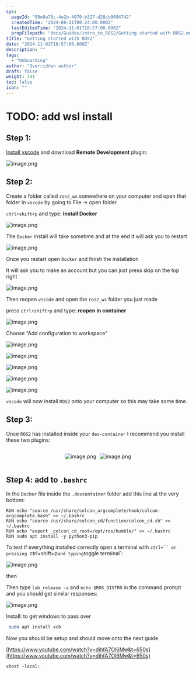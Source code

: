 ```yaml
---
sys:
  pageId: "89e0a78c-4e2b-4070-b327-d28cb0694742"
  createdTime: "2024-08-21T00:24:00.000Z"
  lastEditedTime: "2024-11-01T18:57:00.000Z"
  propFilepath: "docs/Guides/intro_to_ROS2/Getting started with ROS2.md"
title: "Getting started with ROS2"
date: "2024-11-01T18:57:00.000Z"
description: ""
tags:
  - "Onboarding"
author: "Overridden author"
draft: false
weight: 141
toc: false
icon: ""
---
```


# TODO: add wsl install

## Step 1:

[Install vscode](https://code.visualstudio.com/download) and download **Remote Development** plugin:

![image.png](https://prod-files-secure.s3.us-west-2.amazonaws.com/d518164a-d88e-44d1-a4ee-3adb3bd8bce0/efb52993-1881-4a40-b95e-6f020334f022/image.png?X-Amz-Algorithm=AWS4-HMAC-SHA256&X-Amz-Content-Sha256=UNSIGNED-PAYLOAD&X-Amz-Credential=ASIAZI2LB4665IOFPWJW%2F20250211%2Fus-west-2%2Fs3%2Faws4_request&X-Amz-Date=20250211T100854Z&X-Amz-Expires=3600&X-Amz-Security-Token=IQoJb3JpZ2luX2VjELr%2F%2F%2F%2F%2F%2F%2F%2F%2F%2FwEaCXVzLXdlc3QtMiJGMEQCIEGjfkVuDJEEvaPxX2lqLxPu1A9%2BOO52F4o5S660X19VAiAz4smftU4XgUQ7WRpJFWY93lkqFoNnHM14CMj8tyKI5iqIBAjT%2F%2F%2F%2F%2F%2F%2F%2F%2F%2F8BEAAaDDYzNzQyMzE4MzgwNSIMr6U3olnN4ha1vPAbKtwDKqwi2JS6dTKMzYlb1%2FFQdq6eC%2F6oZPrULURB%2FJcF8IR7WmA5IGuqVQCl2WCP0Cxw3HSScpn%2Fbby9BVv7fffdAwkZMKjnKwvgCw%2FgrLnrOJ9dBeee4t5Tz4UGY%2Bdv3dlymI19REWh3t9HANwuS6t0X5dUipRiJxQiG183feJPUD7LMJH6mHCGG9gPfh%2FwMhrXXX5ZtaLoh%2BNyHQkE%2FtLxEFcfNP3PxE8BLNbTPL8rkbB3Gj8FjtpXIjVjLGbZ%2F4e%2BZ427dikPwyO4cg6XQsy7XONLM7lJtJWa5KjipsHbabLXa61SJc5CHWIeei2rmlvUjH0aKQXcBNEszDD7VqP%2BzbdsMGRAHbo2hJPa28zqvxEsoibkpFvPwLps%2Fr%2BNRBi1A%2FpN5hhrj7SXHVJ11xHi2dtX4CqSIEEiJh2%2F4v%2BOs6W7yFp7CLJuMOcQqx7Wg0kgMQvVAHUq6TMImeJsIvjcBt9I4iFlLdR2qyX7a9XQkiCBFZk5iGkd%2FcqZSEzm6ZAnXiqKtMPz72FccQRMGMkNkBnk00vA92j4vHJ1pJCITn13T1vPDMdFMBgzaDSfxX%2FXt82AP7g%2BUVbbPefaTil7y1qHS8z27c2KQHxlus%2FsIj8gbKyzkX7jJ112yAgw3resvQY6pgFgmBToGiD4XHsz7GTGYi6750QwzC%2F2o4U2q56qg4cHgn7Xam4%2Fzmx2zR93o0CfJS0GPpYbrE50C9RGEEphTdzjViloASIkjEAfc7RN01BTgA9rlxB3HYBQfAgVvAOjow23t35PxzJqCk6MjLZ%2Fxyxy2MIfsTwLidH9JCkohTbTGEsIU1BKsKyS0BN3hvq7BbYeI8eVyqLLSuGq6FC9bEPjdXqEGs37&X-Amz-Signature=8a05d4d8273acc39970868c08152dc358e470184406c3c5a6221a2b83e96b011&X-Amz-SignedHeaders=host&x-id=GetObject)

## Step 2:

Create a folder called `ros2_ws` somewhere on your computer and open that folder in `vscode` by going to File → open folder 

`ctrl+shift+p` and type: **Install Docker**

![image.png](https://prod-files-secure.s3.us-west-2.amazonaws.com/d518164a-d88e-44d1-a4ee-3adb3bd8bce0/2269dc0e-1cd5-47ff-bceb-c04ad9b2eab0/image.png?X-Amz-Algorithm=AWS4-HMAC-SHA256&X-Amz-Content-Sha256=UNSIGNED-PAYLOAD&X-Amz-Credential=ASIAZI2LB4665IOFPWJW%2F20250211%2Fus-west-2%2Fs3%2Faws4_request&X-Amz-Date=20250211T100854Z&X-Amz-Expires=3600&X-Amz-Security-Token=IQoJb3JpZ2luX2VjELr%2F%2F%2F%2F%2F%2F%2F%2F%2F%2FwEaCXVzLXdlc3QtMiJGMEQCIEGjfkVuDJEEvaPxX2lqLxPu1A9%2BOO52F4o5S660X19VAiAz4smftU4XgUQ7WRpJFWY93lkqFoNnHM14CMj8tyKI5iqIBAjT%2F%2F%2F%2F%2F%2F%2F%2F%2F%2F8BEAAaDDYzNzQyMzE4MzgwNSIMr6U3olnN4ha1vPAbKtwDKqwi2JS6dTKMzYlb1%2FFQdq6eC%2F6oZPrULURB%2FJcF8IR7WmA5IGuqVQCl2WCP0Cxw3HSScpn%2Fbby9BVv7fffdAwkZMKjnKwvgCw%2FgrLnrOJ9dBeee4t5Tz4UGY%2Bdv3dlymI19REWh3t9HANwuS6t0X5dUipRiJxQiG183feJPUD7LMJH6mHCGG9gPfh%2FwMhrXXX5ZtaLoh%2BNyHQkE%2FtLxEFcfNP3PxE8BLNbTPL8rkbB3Gj8FjtpXIjVjLGbZ%2F4e%2BZ427dikPwyO4cg6XQsy7XONLM7lJtJWa5KjipsHbabLXa61SJc5CHWIeei2rmlvUjH0aKQXcBNEszDD7VqP%2BzbdsMGRAHbo2hJPa28zqvxEsoibkpFvPwLps%2Fr%2BNRBi1A%2FpN5hhrj7SXHVJ11xHi2dtX4CqSIEEiJh2%2F4v%2BOs6W7yFp7CLJuMOcQqx7Wg0kgMQvVAHUq6TMImeJsIvjcBt9I4iFlLdR2qyX7a9XQkiCBFZk5iGkd%2FcqZSEzm6ZAnXiqKtMPz72FccQRMGMkNkBnk00vA92j4vHJ1pJCITn13T1vPDMdFMBgzaDSfxX%2FXt82AP7g%2BUVbbPefaTil7y1qHS8z27c2KQHxlus%2FsIj8gbKyzkX7jJ112yAgw3resvQY6pgFgmBToGiD4XHsz7GTGYi6750QwzC%2F2o4U2q56qg4cHgn7Xam4%2Fzmx2zR93o0CfJS0GPpYbrE50C9RGEEphTdzjViloASIkjEAfc7RN01BTgA9rlxB3HYBQfAgVvAOjow23t35PxzJqCk6MjLZ%2Fxyxy2MIfsTwLidH9JCkohTbTGEsIU1BKsKyS0BN3hvq7BbYeI8eVyqLLSuGq6FC9bEPjdXqEGs37&X-Amz-Signature=e5e29275ff4d8d491bf47fa67f40cf0e0e274db706b8cf811fb6e01dea9fe127&X-Amz-SignedHeaders=host&x-id=GetObject)

The `Docker` install will take sometime and at the end it will ask you to restart

![image.png](https://prod-files-secure.s3.us-west-2.amazonaws.com/d518164a-d88e-44d1-a4ee-3adb3bd8bce0/ed233f78-be33-4b1f-b89c-9c346c0e961e/image.png?X-Amz-Algorithm=AWS4-HMAC-SHA256&X-Amz-Content-Sha256=UNSIGNED-PAYLOAD&X-Amz-Credential=ASIAZI2LB4665IOFPWJW%2F20250211%2Fus-west-2%2Fs3%2Faws4_request&X-Amz-Date=20250211T100854Z&X-Amz-Expires=3600&X-Amz-Security-Token=IQoJb3JpZ2luX2VjELr%2F%2F%2F%2F%2F%2F%2F%2F%2F%2FwEaCXVzLXdlc3QtMiJGMEQCIEGjfkVuDJEEvaPxX2lqLxPu1A9%2BOO52F4o5S660X19VAiAz4smftU4XgUQ7WRpJFWY93lkqFoNnHM14CMj8tyKI5iqIBAjT%2F%2F%2F%2F%2F%2F%2F%2F%2F%2F8BEAAaDDYzNzQyMzE4MzgwNSIMr6U3olnN4ha1vPAbKtwDKqwi2JS6dTKMzYlb1%2FFQdq6eC%2F6oZPrULURB%2FJcF8IR7WmA5IGuqVQCl2WCP0Cxw3HSScpn%2Fbby9BVv7fffdAwkZMKjnKwvgCw%2FgrLnrOJ9dBeee4t5Tz4UGY%2Bdv3dlymI19REWh3t9HANwuS6t0X5dUipRiJxQiG183feJPUD7LMJH6mHCGG9gPfh%2FwMhrXXX5ZtaLoh%2BNyHQkE%2FtLxEFcfNP3PxE8BLNbTPL8rkbB3Gj8FjtpXIjVjLGbZ%2F4e%2BZ427dikPwyO4cg6XQsy7XONLM7lJtJWa5KjipsHbabLXa61SJc5CHWIeei2rmlvUjH0aKQXcBNEszDD7VqP%2BzbdsMGRAHbo2hJPa28zqvxEsoibkpFvPwLps%2Fr%2BNRBi1A%2FpN5hhrj7SXHVJ11xHi2dtX4CqSIEEiJh2%2F4v%2BOs6W7yFp7CLJuMOcQqx7Wg0kgMQvVAHUq6TMImeJsIvjcBt9I4iFlLdR2qyX7a9XQkiCBFZk5iGkd%2FcqZSEzm6ZAnXiqKtMPz72FccQRMGMkNkBnk00vA92j4vHJ1pJCITn13T1vPDMdFMBgzaDSfxX%2FXt82AP7g%2BUVbbPefaTil7y1qHS8z27c2KQHxlus%2FsIj8gbKyzkX7jJ112yAgw3resvQY6pgFgmBToGiD4XHsz7GTGYi6750QwzC%2F2o4U2q56qg4cHgn7Xam4%2Fzmx2zR93o0CfJS0GPpYbrE50C9RGEEphTdzjViloASIkjEAfc7RN01BTgA9rlxB3HYBQfAgVvAOjow23t35PxzJqCk6MjLZ%2Fxyxy2MIfsTwLidH9JCkohTbTGEsIU1BKsKyS0BN3hvq7BbYeI8eVyqLLSuGq6FC9bEPjdXqEGs37&X-Amz-Signature=24d6ec46e4e713e83644073944dbb2eecf20b9912697d2cc94f246c77ffdb726&X-Amz-SignedHeaders=host&x-id=GetObject)

Once you restart open `Docker` and finish the installation

It will ask you to make an account but you can just press skip on the top right

![image.png](https://prod-files-secure.s3.us-west-2.amazonaws.com/d518164a-d88e-44d1-a4ee-3adb3bd8bce0/21010ad9-1659-4fd9-9f59-9932a09b2a3d/image.png?X-Amz-Algorithm=AWS4-HMAC-SHA256&X-Amz-Content-Sha256=UNSIGNED-PAYLOAD&X-Amz-Credential=ASIAZI2LB4665IOFPWJW%2F20250211%2Fus-west-2%2Fs3%2Faws4_request&X-Amz-Date=20250211T100854Z&X-Amz-Expires=3600&X-Amz-Security-Token=IQoJb3JpZ2luX2VjELr%2F%2F%2F%2F%2F%2F%2F%2F%2F%2FwEaCXVzLXdlc3QtMiJGMEQCIEGjfkVuDJEEvaPxX2lqLxPu1A9%2BOO52F4o5S660X19VAiAz4smftU4XgUQ7WRpJFWY93lkqFoNnHM14CMj8tyKI5iqIBAjT%2F%2F%2F%2F%2F%2F%2F%2F%2F%2F8BEAAaDDYzNzQyMzE4MzgwNSIMr6U3olnN4ha1vPAbKtwDKqwi2JS6dTKMzYlb1%2FFQdq6eC%2F6oZPrULURB%2FJcF8IR7WmA5IGuqVQCl2WCP0Cxw3HSScpn%2Fbby9BVv7fffdAwkZMKjnKwvgCw%2FgrLnrOJ9dBeee4t5Tz4UGY%2Bdv3dlymI19REWh3t9HANwuS6t0X5dUipRiJxQiG183feJPUD7LMJH6mHCGG9gPfh%2FwMhrXXX5ZtaLoh%2BNyHQkE%2FtLxEFcfNP3PxE8BLNbTPL8rkbB3Gj8FjtpXIjVjLGbZ%2F4e%2BZ427dikPwyO4cg6XQsy7XONLM7lJtJWa5KjipsHbabLXa61SJc5CHWIeei2rmlvUjH0aKQXcBNEszDD7VqP%2BzbdsMGRAHbo2hJPa28zqvxEsoibkpFvPwLps%2Fr%2BNRBi1A%2FpN5hhrj7SXHVJ11xHi2dtX4CqSIEEiJh2%2F4v%2BOs6W7yFp7CLJuMOcQqx7Wg0kgMQvVAHUq6TMImeJsIvjcBt9I4iFlLdR2qyX7a9XQkiCBFZk5iGkd%2FcqZSEzm6ZAnXiqKtMPz72FccQRMGMkNkBnk00vA92j4vHJ1pJCITn13T1vPDMdFMBgzaDSfxX%2FXt82AP7g%2BUVbbPefaTil7y1qHS8z27c2KQHxlus%2FsIj8gbKyzkX7jJ112yAgw3resvQY6pgFgmBToGiD4XHsz7GTGYi6750QwzC%2F2o4U2q56qg4cHgn7Xam4%2Fzmx2zR93o0CfJS0GPpYbrE50C9RGEEphTdzjViloASIkjEAfc7RN01BTgA9rlxB3HYBQfAgVvAOjow23t35PxzJqCk6MjLZ%2Fxyxy2MIfsTwLidH9JCkohTbTGEsIU1BKsKyS0BN3hvq7BbYeI8eVyqLLSuGq6FC9bEPjdXqEGs37&X-Amz-Signature=477f5b4143884ffbbf471d82727a7b488ab369da33993f608595fc432d627390&X-Amz-SignedHeaders=host&x-id=GetObject)

Then reopen `vscode` and open the `ros2_ws` folder you just made

press `ctrl+shift+p` and type: **reopen in container**

![image.png](https://prod-files-secure.s3.us-west-2.amazonaws.com/d518164a-d88e-44d1-a4ee-3adb3bd8bce0/4e93b8c2-41ad-488c-8095-c74205196118/image.png?X-Amz-Algorithm=AWS4-HMAC-SHA256&X-Amz-Content-Sha256=UNSIGNED-PAYLOAD&X-Amz-Credential=ASIAZI2LB4665IOFPWJW%2F20250211%2Fus-west-2%2Fs3%2Faws4_request&X-Amz-Date=20250211T100854Z&X-Amz-Expires=3600&X-Amz-Security-Token=IQoJb3JpZ2luX2VjELr%2F%2F%2F%2F%2F%2F%2F%2F%2F%2FwEaCXVzLXdlc3QtMiJGMEQCIEGjfkVuDJEEvaPxX2lqLxPu1A9%2BOO52F4o5S660X19VAiAz4smftU4XgUQ7WRpJFWY93lkqFoNnHM14CMj8tyKI5iqIBAjT%2F%2F%2F%2F%2F%2F%2F%2F%2F%2F8BEAAaDDYzNzQyMzE4MzgwNSIMr6U3olnN4ha1vPAbKtwDKqwi2JS6dTKMzYlb1%2FFQdq6eC%2F6oZPrULURB%2FJcF8IR7WmA5IGuqVQCl2WCP0Cxw3HSScpn%2Fbby9BVv7fffdAwkZMKjnKwvgCw%2FgrLnrOJ9dBeee4t5Tz4UGY%2Bdv3dlymI19REWh3t9HANwuS6t0X5dUipRiJxQiG183feJPUD7LMJH6mHCGG9gPfh%2FwMhrXXX5ZtaLoh%2BNyHQkE%2FtLxEFcfNP3PxE8BLNbTPL8rkbB3Gj8FjtpXIjVjLGbZ%2F4e%2BZ427dikPwyO4cg6XQsy7XONLM7lJtJWa5KjipsHbabLXa61SJc5CHWIeei2rmlvUjH0aKQXcBNEszDD7VqP%2BzbdsMGRAHbo2hJPa28zqvxEsoibkpFvPwLps%2Fr%2BNRBi1A%2FpN5hhrj7SXHVJ11xHi2dtX4CqSIEEiJh2%2F4v%2BOs6W7yFp7CLJuMOcQqx7Wg0kgMQvVAHUq6TMImeJsIvjcBt9I4iFlLdR2qyX7a9XQkiCBFZk5iGkd%2FcqZSEzm6ZAnXiqKtMPz72FccQRMGMkNkBnk00vA92j4vHJ1pJCITn13T1vPDMdFMBgzaDSfxX%2FXt82AP7g%2BUVbbPefaTil7y1qHS8z27c2KQHxlus%2FsIj8gbKyzkX7jJ112yAgw3resvQY6pgFgmBToGiD4XHsz7GTGYi6750QwzC%2F2o4U2q56qg4cHgn7Xam4%2Fzmx2zR93o0CfJS0GPpYbrE50C9RGEEphTdzjViloASIkjEAfc7RN01BTgA9rlxB3HYBQfAgVvAOjow23t35PxzJqCk6MjLZ%2Fxyxy2MIfsTwLidH9JCkohTbTGEsIU1BKsKyS0BN3hvq7BbYeI8eVyqLLSuGq6FC9bEPjdXqEGs37&X-Amz-Signature=48c98037524b2f3163436eaedcef70d94358d5ac87912637a36f9cc279c570bd&X-Amz-SignedHeaders=host&x-id=GetObject)

Choose “Add configuration to workspace”

![image.png](https://prod-files-secure.s3.us-west-2.amazonaws.com/d518164a-d88e-44d1-a4ee-3adb3bd8bce0/9560b282-5060-4989-ba37-97e7b2c22476/image.png?X-Amz-Algorithm=AWS4-HMAC-SHA256&X-Amz-Content-Sha256=UNSIGNED-PAYLOAD&X-Amz-Credential=ASIAZI2LB4665IOFPWJW%2F20250211%2Fus-west-2%2Fs3%2Faws4_request&X-Amz-Date=20250211T100854Z&X-Amz-Expires=3600&X-Amz-Security-Token=IQoJb3JpZ2luX2VjELr%2F%2F%2F%2F%2F%2F%2F%2F%2F%2FwEaCXVzLXdlc3QtMiJGMEQCIEGjfkVuDJEEvaPxX2lqLxPu1A9%2BOO52F4o5S660X19VAiAz4smftU4XgUQ7WRpJFWY93lkqFoNnHM14CMj8tyKI5iqIBAjT%2F%2F%2F%2F%2F%2F%2F%2F%2F%2F8BEAAaDDYzNzQyMzE4MzgwNSIMr6U3olnN4ha1vPAbKtwDKqwi2JS6dTKMzYlb1%2FFQdq6eC%2F6oZPrULURB%2FJcF8IR7WmA5IGuqVQCl2WCP0Cxw3HSScpn%2Fbby9BVv7fffdAwkZMKjnKwvgCw%2FgrLnrOJ9dBeee4t5Tz4UGY%2Bdv3dlymI19REWh3t9HANwuS6t0X5dUipRiJxQiG183feJPUD7LMJH6mHCGG9gPfh%2FwMhrXXX5ZtaLoh%2BNyHQkE%2FtLxEFcfNP3PxE8BLNbTPL8rkbB3Gj8FjtpXIjVjLGbZ%2F4e%2BZ427dikPwyO4cg6XQsy7XONLM7lJtJWa5KjipsHbabLXa61SJc5CHWIeei2rmlvUjH0aKQXcBNEszDD7VqP%2BzbdsMGRAHbo2hJPa28zqvxEsoibkpFvPwLps%2Fr%2BNRBi1A%2FpN5hhrj7SXHVJ11xHi2dtX4CqSIEEiJh2%2F4v%2BOs6W7yFp7CLJuMOcQqx7Wg0kgMQvVAHUq6TMImeJsIvjcBt9I4iFlLdR2qyX7a9XQkiCBFZk5iGkd%2FcqZSEzm6ZAnXiqKtMPz72FccQRMGMkNkBnk00vA92j4vHJ1pJCITn13T1vPDMdFMBgzaDSfxX%2FXt82AP7g%2BUVbbPefaTil7y1qHS8z27c2KQHxlus%2FsIj8gbKyzkX7jJ112yAgw3resvQY6pgFgmBToGiD4XHsz7GTGYi6750QwzC%2F2o4U2q56qg4cHgn7Xam4%2Fzmx2zR93o0CfJS0GPpYbrE50C9RGEEphTdzjViloASIkjEAfc7RN01BTgA9rlxB3HYBQfAgVvAOjow23t35PxzJqCk6MjLZ%2Fxyxy2MIfsTwLidH9JCkohTbTGEsIU1BKsKyS0BN3hvq7BbYeI8eVyqLLSuGq6FC9bEPjdXqEGs37&X-Amz-Signature=6a20b31d80924ba87cda812e69f65baab54514a78d695bc26bc9e62ea1c1670e&X-Amz-SignedHeaders=host&x-id=GetObject)

![image.png](https://prod-files-secure.s3.us-west-2.amazonaws.com/d518164a-d88e-44d1-a4ee-3adb3bd8bce0/2ee63f81-886b-48e8-a553-dc6e5eac99e4/image.png?X-Amz-Algorithm=AWS4-HMAC-SHA256&X-Amz-Content-Sha256=UNSIGNED-PAYLOAD&X-Amz-Credential=ASIAZI2LB4665IOFPWJW%2F20250211%2Fus-west-2%2Fs3%2Faws4_request&X-Amz-Date=20250211T100854Z&X-Amz-Expires=3600&X-Amz-Security-Token=IQoJb3JpZ2luX2VjELr%2F%2F%2F%2F%2F%2F%2F%2F%2F%2FwEaCXVzLXdlc3QtMiJGMEQCIEGjfkVuDJEEvaPxX2lqLxPu1A9%2BOO52F4o5S660X19VAiAz4smftU4XgUQ7WRpJFWY93lkqFoNnHM14CMj8tyKI5iqIBAjT%2F%2F%2F%2F%2F%2F%2F%2F%2F%2F8BEAAaDDYzNzQyMzE4MzgwNSIMr6U3olnN4ha1vPAbKtwDKqwi2JS6dTKMzYlb1%2FFQdq6eC%2F6oZPrULURB%2FJcF8IR7WmA5IGuqVQCl2WCP0Cxw3HSScpn%2Fbby9BVv7fffdAwkZMKjnKwvgCw%2FgrLnrOJ9dBeee4t5Tz4UGY%2Bdv3dlymI19REWh3t9HANwuS6t0X5dUipRiJxQiG183feJPUD7LMJH6mHCGG9gPfh%2FwMhrXXX5ZtaLoh%2BNyHQkE%2FtLxEFcfNP3PxE8BLNbTPL8rkbB3Gj8FjtpXIjVjLGbZ%2F4e%2BZ427dikPwyO4cg6XQsy7XONLM7lJtJWa5KjipsHbabLXa61SJc5CHWIeei2rmlvUjH0aKQXcBNEszDD7VqP%2BzbdsMGRAHbo2hJPa28zqvxEsoibkpFvPwLps%2Fr%2BNRBi1A%2FpN5hhrj7SXHVJ11xHi2dtX4CqSIEEiJh2%2F4v%2BOs6W7yFp7CLJuMOcQqx7Wg0kgMQvVAHUq6TMImeJsIvjcBt9I4iFlLdR2qyX7a9XQkiCBFZk5iGkd%2FcqZSEzm6ZAnXiqKtMPz72FccQRMGMkNkBnk00vA92j4vHJ1pJCITn13T1vPDMdFMBgzaDSfxX%2FXt82AP7g%2BUVbbPefaTil7y1qHS8z27c2KQHxlus%2FsIj8gbKyzkX7jJ112yAgw3resvQY6pgFgmBToGiD4XHsz7GTGYi6750QwzC%2F2o4U2q56qg4cHgn7Xam4%2Fzmx2zR93o0CfJS0GPpYbrE50C9RGEEphTdzjViloASIkjEAfc7RN01BTgA9rlxB3HYBQfAgVvAOjow23t35PxzJqCk6MjLZ%2Fxyxy2MIfsTwLidH9JCkohTbTGEsIU1BKsKyS0BN3hvq7BbYeI8eVyqLLSuGq6FC9bEPjdXqEGs37&X-Amz-Signature=e8e39a01e8feddc0b76b5c2338f91c69bab15592a9cee45507978e20cd61ae95&X-Amz-SignedHeaders=host&x-id=GetObject)

![image.png](https://prod-files-secure.s3.us-west-2.amazonaws.com/d518164a-d88e-44d1-a4ee-3adb3bd8bce0/ae1580b2-b048-407e-aed9-b584224a7a04/image.png?X-Amz-Algorithm=AWS4-HMAC-SHA256&X-Amz-Content-Sha256=UNSIGNED-PAYLOAD&X-Amz-Credential=ASIAZI2LB4665IOFPWJW%2F20250211%2Fus-west-2%2Fs3%2Faws4_request&X-Amz-Date=20250211T100854Z&X-Amz-Expires=3600&X-Amz-Security-Token=IQoJb3JpZ2luX2VjELr%2F%2F%2F%2F%2F%2F%2F%2F%2F%2FwEaCXVzLXdlc3QtMiJGMEQCIEGjfkVuDJEEvaPxX2lqLxPu1A9%2BOO52F4o5S660X19VAiAz4smftU4XgUQ7WRpJFWY93lkqFoNnHM14CMj8tyKI5iqIBAjT%2F%2F%2F%2F%2F%2F%2F%2F%2F%2F8BEAAaDDYzNzQyMzE4MzgwNSIMr6U3olnN4ha1vPAbKtwDKqwi2JS6dTKMzYlb1%2FFQdq6eC%2F6oZPrULURB%2FJcF8IR7WmA5IGuqVQCl2WCP0Cxw3HSScpn%2Fbby9BVv7fffdAwkZMKjnKwvgCw%2FgrLnrOJ9dBeee4t5Tz4UGY%2Bdv3dlymI19REWh3t9HANwuS6t0X5dUipRiJxQiG183feJPUD7LMJH6mHCGG9gPfh%2FwMhrXXX5ZtaLoh%2BNyHQkE%2FtLxEFcfNP3PxE8BLNbTPL8rkbB3Gj8FjtpXIjVjLGbZ%2F4e%2BZ427dikPwyO4cg6XQsy7XONLM7lJtJWa5KjipsHbabLXa61SJc5CHWIeei2rmlvUjH0aKQXcBNEszDD7VqP%2BzbdsMGRAHbo2hJPa28zqvxEsoibkpFvPwLps%2Fr%2BNRBi1A%2FpN5hhrj7SXHVJ11xHi2dtX4CqSIEEiJh2%2F4v%2BOs6W7yFp7CLJuMOcQqx7Wg0kgMQvVAHUq6TMImeJsIvjcBt9I4iFlLdR2qyX7a9XQkiCBFZk5iGkd%2FcqZSEzm6ZAnXiqKtMPz72FccQRMGMkNkBnk00vA92j4vHJ1pJCITn13T1vPDMdFMBgzaDSfxX%2FXt82AP7g%2BUVbbPefaTil7y1qHS8z27c2KQHxlus%2FsIj8gbKyzkX7jJ112yAgw3resvQY6pgFgmBToGiD4XHsz7GTGYi6750QwzC%2F2o4U2q56qg4cHgn7Xam4%2Fzmx2zR93o0CfJS0GPpYbrE50C9RGEEphTdzjViloASIkjEAfc7RN01BTgA9rlxB3HYBQfAgVvAOjow23t35PxzJqCk6MjLZ%2Fxyxy2MIfsTwLidH9JCkohTbTGEsIU1BKsKyS0BN3hvq7BbYeI8eVyqLLSuGq6FC9bEPjdXqEGs37&X-Amz-Signature=f33bcb74f3bb79552b013d885adcf13f3c4fcab94862102648069fe933a332f9&X-Amz-SignedHeaders=host&x-id=GetObject)

![image.png](https://prod-files-secure.s3.us-west-2.amazonaws.com/d518164a-d88e-44d1-a4ee-3adb3bd8bce0/53255b28-f75e-430f-b9e3-c0ac8577e42b/image.png?X-Amz-Algorithm=AWS4-HMAC-SHA256&X-Amz-Content-Sha256=UNSIGNED-PAYLOAD&X-Amz-Credential=ASIAZI2LB4665IOFPWJW%2F20250211%2Fus-west-2%2Fs3%2Faws4_request&X-Amz-Date=20250211T100854Z&X-Amz-Expires=3600&X-Amz-Security-Token=IQoJb3JpZ2luX2VjELr%2F%2F%2F%2F%2F%2F%2F%2F%2F%2FwEaCXVzLXdlc3QtMiJGMEQCIEGjfkVuDJEEvaPxX2lqLxPu1A9%2BOO52F4o5S660X19VAiAz4smftU4XgUQ7WRpJFWY93lkqFoNnHM14CMj8tyKI5iqIBAjT%2F%2F%2F%2F%2F%2F%2F%2F%2F%2F8BEAAaDDYzNzQyMzE4MzgwNSIMr6U3olnN4ha1vPAbKtwDKqwi2JS6dTKMzYlb1%2FFQdq6eC%2F6oZPrULURB%2FJcF8IR7WmA5IGuqVQCl2WCP0Cxw3HSScpn%2Fbby9BVv7fffdAwkZMKjnKwvgCw%2FgrLnrOJ9dBeee4t5Tz4UGY%2Bdv3dlymI19REWh3t9HANwuS6t0X5dUipRiJxQiG183feJPUD7LMJH6mHCGG9gPfh%2FwMhrXXX5ZtaLoh%2BNyHQkE%2FtLxEFcfNP3PxE8BLNbTPL8rkbB3Gj8FjtpXIjVjLGbZ%2F4e%2BZ427dikPwyO4cg6XQsy7XONLM7lJtJWa5KjipsHbabLXa61SJc5CHWIeei2rmlvUjH0aKQXcBNEszDD7VqP%2BzbdsMGRAHbo2hJPa28zqvxEsoibkpFvPwLps%2Fr%2BNRBi1A%2FpN5hhrj7SXHVJ11xHi2dtX4CqSIEEiJh2%2F4v%2BOs6W7yFp7CLJuMOcQqx7Wg0kgMQvVAHUq6TMImeJsIvjcBt9I4iFlLdR2qyX7a9XQkiCBFZk5iGkd%2FcqZSEzm6ZAnXiqKtMPz72FccQRMGMkNkBnk00vA92j4vHJ1pJCITn13T1vPDMdFMBgzaDSfxX%2FXt82AP7g%2BUVbbPefaTil7y1qHS8z27c2KQHxlus%2FsIj8gbKyzkX7jJ112yAgw3resvQY6pgFgmBToGiD4XHsz7GTGYi6750QwzC%2F2o4U2q56qg4cHgn7Xam4%2Fzmx2zR93o0CfJS0GPpYbrE50C9RGEEphTdzjViloASIkjEAfc7RN01BTgA9rlxB3HYBQfAgVvAOjow23t35PxzJqCk6MjLZ%2Fxyxy2MIfsTwLidH9JCkohTbTGEsIU1BKsKyS0BN3hvq7BbYeI8eVyqLLSuGq6FC9bEPjdXqEGs37&X-Amz-Signature=6eadbad5adfb3cafa8c70bb2aa7604a6ac21635e4753156ff2cfe0174002548a&X-Amz-SignedHeaders=host&x-id=GetObject)

![image.png](https://prod-files-secure.s3.us-west-2.amazonaws.com/d518164a-d88e-44d1-a4ee-3adb3bd8bce0/7c562767-5af9-4ffb-97d1-327bcdf4ee00/image.png?X-Amz-Algorithm=AWS4-HMAC-SHA256&X-Amz-Content-Sha256=UNSIGNED-PAYLOAD&X-Amz-Credential=ASIAZI2LB4665IOFPWJW%2F20250211%2Fus-west-2%2Fs3%2Faws4_request&X-Amz-Date=20250211T100854Z&X-Amz-Expires=3600&X-Amz-Security-Token=IQoJb3JpZ2luX2VjELr%2F%2F%2F%2F%2F%2F%2F%2F%2F%2FwEaCXVzLXdlc3QtMiJGMEQCIEGjfkVuDJEEvaPxX2lqLxPu1A9%2BOO52F4o5S660X19VAiAz4smftU4XgUQ7WRpJFWY93lkqFoNnHM14CMj8tyKI5iqIBAjT%2F%2F%2F%2F%2F%2F%2F%2F%2F%2F8BEAAaDDYzNzQyMzE4MzgwNSIMr6U3olnN4ha1vPAbKtwDKqwi2JS6dTKMzYlb1%2FFQdq6eC%2F6oZPrULURB%2FJcF8IR7WmA5IGuqVQCl2WCP0Cxw3HSScpn%2Fbby9BVv7fffdAwkZMKjnKwvgCw%2FgrLnrOJ9dBeee4t5Tz4UGY%2Bdv3dlymI19REWh3t9HANwuS6t0X5dUipRiJxQiG183feJPUD7LMJH6mHCGG9gPfh%2FwMhrXXX5ZtaLoh%2BNyHQkE%2FtLxEFcfNP3PxE8BLNbTPL8rkbB3Gj8FjtpXIjVjLGbZ%2F4e%2BZ427dikPwyO4cg6XQsy7XONLM7lJtJWa5KjipsHbabLXa61SJc5CHWIeei2rmlvUjH0aKQXcBNEszDD7VqP%2BzbdsMGRAHbo2hJPa28zqvxEsoibkpFvPwLps%2Fr%2BNRBi1A%2FpN5hhrj7SXHVJ11xHi2dtX4CqSIEEiJh2%2F4v%2BOs6W7yFp7CLJuMOcQqx7Wg0kgMQvVAHUq6TMImeJsIvjcBt9I4iFlLdR2qyX7a9XQkiCBFZk5iGkd%2FcqZSEzm6ZAnXiqKtMPz72FccQRMGMkNkBnk00vA92j4vHJ1pJCITn13T1vPDMdFMBgzaDSfxX%2FXt82AP7g%2BUVbbPefaTil7y1qHS8z27c2KQHxlus%2FsIj8gbKyzkX7jJ112yAgw3resvQY6pgFgmBToGiD4XHsz7GTGYi6750QwzC%2F2o4U2q56qg4cHgn7Xam4%2Fzmx2zR93o0CfJS0GPpYbrE50C9RGEEphTdzjViloASIkjEAfc7RN01BTgA9rlxB3HYBQfAgVvAOjow23t35PxzJqCk6MjLZ%2Fxyxy2MIfsTwLidH9JCkohTbTGEsIU1BKsKyS0BN3hvq7BbYeI8eVyqLLSuGq6FC9bEPjdXqEGs37&X-Amz-Signature=84a21b15540344049e91e87fb1cddba03359cb56f6a5a252d85dc9ec5ef845b1&X-Amz-SignedHeaders=host&x-id=GetObject)

`vscode` will now install `ROS2` onto your computer so this may take some time.

## Step 3:

Once `ROS2` has installed inside your `dev-container` I recommend you install these two plugins:

<div style="display: flex;flex-direction: row; column-gap:10px; max-width: 630px;justify-content: center;">
<div>

![image.png](https://prod-files-secure.s3.us-west-2.amazonaws.com/d518164a-d88e-44d1-a4ee-3adb3bd8bce0/3fc3d550-5a54-4ba1-ba6b-faa01cdb7369/image.png?X-Amz-Algorithm=AWS4-HMAC-SHA256&X-Amz-Content-Sha256=UNSIGNED-PAYLOAD&X-Amz-Credential=ASIAZI2LB466WR6QIQVX%2F20250211%2Fus-west-2%2Fs3%2Faws4_request&X-Amz-Date=20250211T100857Z&X-Amz-Expires=3600&X-Amz-Security-Token=IQoJb3JpZ2luX2VjELr%2F%2F%2F%2F%2F%2F%2F%2F%2F%2FwEaCXVzLXdlc3QtMiJIMEYCIQDv0auDr%2Bhh7lsiWG%2Bf4Qnk4f64zDOGtT533Kp582lL0QIhAIYda3f1%2F1yoOuYNKMWuidBTicZrPlqvgkFgkfdToPrwKogECNP%2F%2F%2F%2F%2F%2F%2F%2F%2F%2FwEQABoMNjM3NDIzMTgzODA1IgwQJ6Izizt32ya27hcq3AOGw1YioLKOr9uAgN5kvaKrkXr9oJ%2BoWtx4zS1O%2FThMR0h3mN2N8P8RijAR3PZGDLwtosHh5oG4c4hjYVOAjiEbm44UO2Rc0OzXpz3aKFS8gH01SHXn3X3NgICZ%2FFGOMMSUA%2BbKdjsfcLPkvTDoOdNnGlJmjrmyd7aElKUMv4QzlhBUH1fW7HimI8110ngEzn4zlwez%2FTcE3CmuZG8HjV6ffvD%2BLHUVwxdlawe7IZbToVLvTbaK4RnN8mWetptmmsh9w8NoZJDn2dujZV634%2BhNoeNlowGjNfohSzBcn3DK90t60S1Atek%2FHf%2Fjpe8p1mVQOzPy4oT7gJpzM%2FII38zlmDkcjMcYq7HBh2OjXwCMidPopuf3QUO8giBsfO2KxtjKiyJPyrINCRKnGhsPRhTg%2BtbkGRJMRo3j53QRdcYD%2Bqo1DQ1ud8SW1nErj7FWNxMRUlkEcX3gvFdlifJOP%2FfXgBh8OA%2FQPWydqSMPR3quJ8%2FgOPZF1aCk6Ck%2FvjLoD98JiZTFQdhbc5MNd3D%2F1Y7oETsqQODMxQm6WsWq18tHDGc797PKfjnMGi6GgI7zh3NOi%2FnMcwVjGZQS33S%2FbdlZ4wySY7VSaJ5sN3kT%2B5y6sQWUgg6fI4S9wbL59TCUuay9BjqkAfTHvj%2BwPQHAvjMslDj8IeXHKN9thGgzudshSAWv33oYrcG6i1H9C6iiAYoi%2Bqr2nLFUlOSMe2RtfZd37RjjbHlenI5EkTBFRgSj1ygb9cKPet4mBu0g17zCSEY651NzIIt4Pj0EAiz%2FVRV%2Bnbf1LRjKEo%2FEXO7XEb37LfkckjSX5C%2BsFlPvW9hIEIAD7sjq9XqPfkDKATQjI8o%2BQbanncpGaP8Z&X-Amz-Signature=7e481ebf933e00745cb18cfece0c57fac80d06ed746b0d5c5588180549eb22f7&X-Amz-SignedHeaders=host&x-id=GetObject)

</div>
<div>

![image.png](https://prod-files-secure.s3.us-west-2.amazonaws.com/d518164a-d88e-44d1-a4ee-3adb3bd8bce0/d994cc66-13c2-4093-a5a3-f84cf4601a82/image.png?X-Amz-Algorithm=AWS4-HMAC-SHA256&X-Amz-Content-Sha256=UNSIGNED-PAYLOAD&X-Amz-Credential=ASIAZI2LB466YPMFS775%2F20250211%2Fus-west-2%2Fs3%2Faws4_request&X-Amz-Date=20250211T100857Z&X-Amz-Expires=3600&X-Amz-Security-Token=IQoJb3JpZ2luX2VjELr%2F%2F%2F%2F%2F%2F%2F%2F%2F%2FwEaCXVzLXdlc3QtMiJHMEUCIQCVf8TgiSeuqUpCpfCGtRr76SoA8kSxgOMz892Ls0M0QAIgKxRREd79slGrGtwb0NDw%2B891nD%2F%2B6ru4%2BoPpIokt%2Bx0qiAQI0%2F%2F%2F%2F%2F%2F%2F%2F%2F%2F%2FARAAGgw2Mzc0MjMxODM4MDUiDBhURU2SaXHPtCv3vyrcA0vFqia6VmqKbbNixQfxnj9sfU6O20Z0JLcaEFB4cG1%2BlbWwvCf34ndbdhbXwyUvJ3YlHl%2B3kLCbK2El56b%2FbcmvTFFebT5G2XFrhEgi0quekkXDfrzdDUlYUGtAhB5jpHicHeBrpdTPoI99thtfeuUgT2qJH0b2cjnKujd4%2Fi1h8YnovdYIst8No3FrJFN4I20oDfgjcYBQ%2FUFUcOYxhInuCOk%2F41QiHBQsMctOrKSw8ZTFJcSF0Qa%2BvHL3bCqamJMs4h1nUsVtUE0H7TSef3Gf5rSt5De5gB9ViosUS8WFPlApAzrs8CWz9nbg3a1ESDDTFLbErjuTHgkt%2BJfEooSo7WGLSh24cbs8vbbhTkM46Bf9r4%2FiuMnX4%2FgIa2wPO7eZKtBdojOWZHcphYzKjPqI5OW7VTlPd1N6owyniHvpZBHZnGdwVUC2fBQFvqSR8x3zvShDJBa%2BVjNE8tLjVNycOF5%2BDMuypwU8zdl4bq5GzDCJZUnkXy16Xnjw9b12LB02IYu6Fzago%2FKmCBulIwuG7ywUi11rkD6mU%2F5w%2BZoRH5B5w5EG3pg6ihNGlE8EVNwJYnjMt0Q3Y8GM%2F9%2FtRCa4ksRNFWv2xGnHTPmFP9y52YaP%2BQ4yYtrbWQeLMLS3rL0GOqUBDlo%2B1aaQ4AtpXGxJiHyOlqXJNMg%2F3b8q1eCG0oiBUt5pG4iRIxeBKNnzwKJAPVnCjH65CJf7HL82Vzega6%2BEhW06g3WVp9EVFnpSXZda2bpJNfztfKzbpN8vYuD1oS5fEMiKyXaZqUCTQPazMjrceGWRXp2eN9ikNSYbNTFZ84G%2FE0rmhXPc2eOODzgB%2Ff4KQkNDTFjiXd73HJSEfs1w1UV%2FJ9uj&X-Amz-Signature=ca82f219ba18c62ea50f86c4e22cfd75242657dde25821848277a38b498a9f52&X-Amz-SignedHeaders=host&x-id=GetObject)

</div>
</div>

## Step 4: add to `.bashrc`

In the `Docker` file inside the `.devcontainer` folder add this line at the very bottom: 

```docker
RUN echo "source /usr/share/colcon_argcomplete/hook/colcon-argcomplete.bash" >> ~/.bashrc
RUN echo "source /usr/share/colcon_cd/function/colcon_cd.sh" >> ~/.bashrc
RUN echo "export _colcon_cd_root=/opt/ros/humble/" >> ~/.bashrc
RUN sudo apt install -y python3-pip 
```

To test if everything installed correctly open a terminal with `ctrl+`` or pressing `ctrl+shift+p` and typing `toggle terminal`:

![image.png](https://prod-files-secure.s3.us-west-2.amazonaws.com/d518164a-d88e-44d1-a4ee-3adb3bd8bce0/6a4943d8-b04e-4c02-9a58-775f3384d1a5/image.png?X-Amz-Algorithm=AWS4-HMAC-SHA256&X-Amz-Content-Sha256=UNSIGNED-PAYLOAD&X-Amz-Credential=ASIAZI2LB4665IOFPWJW%2F20250211%2Fus-west-2%2Fs3%2Faws4_request&X-Amz-Date=20250211T100854Z&X-Amz-Expires=3600&X-Amz-Security-Token=IQoJb3JpZ2luX2VjELr%2F%2F%2F%2F%2F%2F%2F%2F%2F%2FwEaCXVzLXdlc3QtMiJGMEQCIEGjfkVuDJEEvaPxX2lqLxPu1A9%2BOO52F4o5S660X19VAiAz4smftU4XgUQ7WRpJFWY93lkqFoNnHM14CMj8tyKI5iqIBAjT%2F%2F%2F%2F%2F%2F%2F%2F%2F%2F8BEAAaDDYzNzQyMzE4MzgwNSIMr6U3olnN4ha1vPAbKtwDKqwi2JS6dTKMzYlb1%2FFQdq6eC%2F6oZPrULURB%2FJcF8IR7WmA5IGuqVQCl2WCP0Cxw3HSScpn%2Fbby9BVv7fffdAwkZMKjnKwvgCw%2FgrLnrOJ9dBeee4t5Tz4UGY%2Bdv3dlymI19REWh3t9HANwuS6t0X5dUipRiJxQiG183feJPUD7LMJH6mHCGG9gPfh%2FwMhrXXX5ZtaLoh%2BNyHQkE%2FtLxEFcfNP3PxE8BLNbTPL8rkbB3Gj8FjtpXIjVjLGbZ%2F4e%2BZ427dikPwyO4cg6XQsy7XONLM7lJtJWa5KjipsHbabLXa61SJc5CHWIeei2rmlvUjH0aKQXcBNEszDD7VqP%2BzbdsMGRAHbo2hJPa28zqvxEsoibkpFvPwLps%2Fr%2BNRBi1A%2FpN5hhrj7SXHVJ11xHi2dtX4CqSIEEiJh2%2F4v%2BOs6W7yFp7CLJuMOcQqx7Wg0kgMQvVAHUq6TMImeJsIvjcBt9I4iFlLdR2qyX7a9XQkiCBFZk5iGkd%2FcqZSEzm6ZAnXiqKtMPz72FccQRMGMkNkBnk00vA92j4vHJ1pJCITn13T1vPDMdFMBgzaDSfxX%2FXt82AP7g%2BUVbbPefaTil7y1qHS8z27c2KQHxlus%2FsIj8gbKyzkX7jJ112yAgw3resvQY6pgFgmBToGiD4XHsz7GTGYi6750QwzC%2F2o4U2q56qg4cHgn7Xam4%2Fzmx2zR93o0CfJS0GPpYbrE50C9RGEEphTdzjViloASIkjEAfc7RN01BTgA9rlxB3HYBQfAgVvAOjow23t35PxzJqCk6MjLZ%2Fxyxy2MIfsTwLidH9JCkohTbTGEsIU1BKsKyS0BN3hvq7BbYeI8eVyqLLSuGq6FC9bEPjdXqEGs37&X-Amz-Signature=a946af51a7733d9000dd13bc9c7ee75648727f6f18f09bb1c884d05fb17514de&X-Amz-SignedHeaders=host&x-id=GetObject)

then 

Then type `lsb_release -a` and `echo $ROS_DISTRO` in the command prompt and you should get similar responses:

![image.png](https://prod-files-secure.s3.us-west-2.amazonaws.com/d518164a-d88e-44d1-a4ee-3adb3bd8bce0/3e635dec-a805-4e85-8b9e-d000e5b71a4e/image.png?X-Amz-Algorithm=AWS4-HMAC-SHA256&X-Amz-Content-Sha256=UNSIGNED-PAYLOAD&X-Amz-Credential=ASIAZI2LB4665IOFPWJW%2F20250211%2Fus-west-2%2Fs3%2Faws4_request&X-Amz-Date=20250211T100854Z&X-Amz-Expires=3600&X-Amz-Security-Token=IQoJb3JpZ2luX2VjELr%2F%2F%2F%2F%2F%2F%2F%2F%2F%2FwEaCXVzLXdlc3QtMiJGMEQCIEGjfkVuDJEEvaPxX2lqLxPu1A9%2BOO52F4o5S660X19VAiAz4smftU4XgUQ7WRpJFWY93lkqFoNnHM14CMj8tyKI5iqIBAjT%2F%2F%2F%2F%2F%2F%2F%2F%2F%2F8BEAAaDDYzNzQyMzE4MzgwNSIMr6U3olnN4ha1vPAbKtwDKqwi2JS6dTKMzYlb1%2FFQdq6eC%2F6oZPrULURB%2FJcF8IR7WmA5IGuqVQCl2WCP0Cxw3HSScpn%2Fbby9BVv7fffdAwkZMKjnKwvgCw%2FgrLnrOJ9dBeee4t5Tz4UGY%2Bdv3dlymI19REWh3t9HANwuS6t0X5dUipRiJxQiG183feJPUD7LMJH6mHCGG9gPfh%2FwMhrXXX5ZtaLoh%2BNyHQkE%2FtLxEFcfNP3PxE8BLNbTPL8rkbB3Gj8FjtpXIjVjLGbZ%2F4e%2BZ427dikPwyO4cg6XQsy7XONLM7lJtJWa5KjipsHbabLXa61SJc5CHWIeei2rmlvUjH0aKQXcBNEszDD7VqP%2BzbdsMGRAHbo2hJPa28zqvxEsoibkpFvPwLps%2Fr%2BNRBi1A%2FpN5hhrj7SXHVJ11xHi2dtX4CqSIEEiJh2%2F4v%2BOs6W7yFp7CLJuMOcQqx7Wg0kgMQvVAHUq6TMImeJsIvjcBt9I4iFlLdR2qyX7a9XQkiCBFZk5iGkd%2FcqZSEzm6ZAnXiqKtMPz72FccQRMGMkNkBnk00vA92j4vHJ1pJCITn13T1vPDMdFMBgzaDSfxX%2FXt82AP7g%2BUVbbPefaTil7y1qHS8z27c2KQHxlus%2FsIj8gbKyzkX7jJ112yAgw3resvQY6pgFgmBToGiD4XHsz7GTGYi6750QwzC%2F2o4U2q56qg4cHgn7Xam4%2Fzmx2zR93o0CfJS0GPpYbrE50C9RGEEphTdzjViloASIkjEAfc7RN01BTgA9rlxB3HYBQfAgVvAOjow23t35PxzJqCk6MjLZ%2Fxyxy2MIfsTwLidH9JCkohTbTGEsIU1BKsKyS0BN3hvq7BbYeI8eVyqLLSuGq6FC9bEPjdXqEGs37&X-Amz-Signature=092378998b76cf1e809ee18889777414751c3bf19007a6028cce7f3db1c4fab0&X-Amz-SignedHeaders=host&x-id=GetObject)

Install:  to get windows to pass over

```bash
 sudo apt install xcb
```

Now you should be setup and should move onto the next guide 

[https://www.youtube.com/watch?v=dihfA7Ol6Mw&t=650s](https://www.youtube.com/watch?v=dihfA7Ol6Mw&t=650s)

```python
xhost +local:
```
